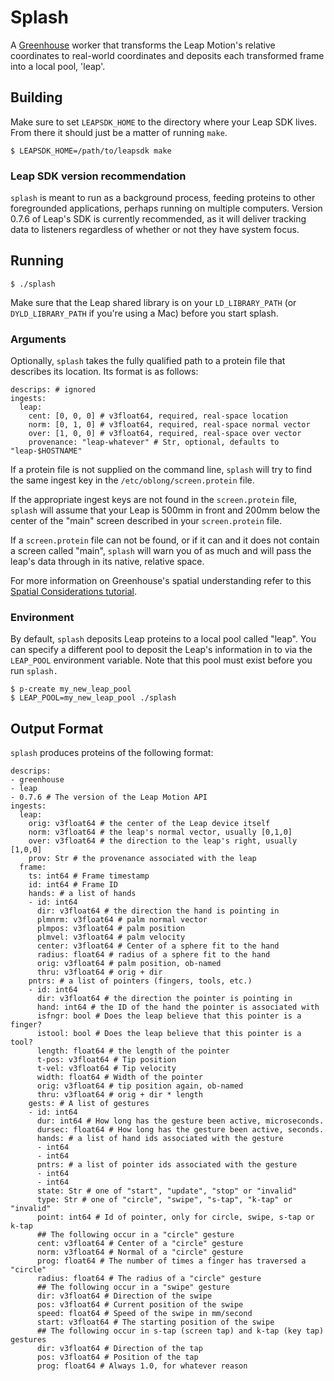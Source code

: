 # Splash

A [Greenhouse](http://greenhouse.oblong.com/) worker that transforms
the Leap Motion's relative coordinates to real-world coordinates and
deposits each transformed frame into a local pool, 'leap'.

## Building

Make sure to set `LEAPSDK_HOME` to the directory where your Leap
SDK lives.  From there it should just be a matter of running `make`.

    $ LEAPSDK_HOME=/path/to/leapsdk make

### Leap SDK version recommendation

`splash` is meant to run as a background process, feeding proteins to other
foregrounded applications, perhaps running on multiple computers.  Version
0.7.6 of Leap's SDK is currently recommended, as it will deliver tracking
data to listeners regardless of whether or not they have system focus.


## Running

    $ ./splash

Make sure that the Leap shared library is on your `LD_LIBRARY_PATH`
(or `DYLD_LIBRARY_PATH` if you're using a Mac) before you start
splash.


### Arguments

Optionally, `splash` takes the fully qualified path to a protein file
that describes its location.  Its format is as follows:

    descrips: # ignored
    ingests:
      leap:
        cent: [0, 0, 0] # v3float64, required, real-space location
        norm: [0, 1, 0] # v3float64, required, real-space normal vector
        over: [1, 0, 0] # v3float64, required, real-space over vector
        provenance: "leap-whatever" # Str, optional, defaults to "leap-$HOSTNAME"

If a protein file is not supplied on the command line, `splash` will
try to find the same ingest key in the `/etc/oblong/screen.protein` file.

If the appropriate ingest keys are not found in the `screen.protein` file,
`splash` will assume that your Leap is 500mm in front and 200mm below the
center of the "main" screen described in your `screen.protein` file.

If a `screen.protein` file can not be found, or if it can and it does not
contain a screen called "main", `splash` will warn you of as much and will
pass the leap's data through in its native, relative space.

For more information on Greenhouse's spatial understanding refer to this
[Spatial Considerations tutorial](http://greenhouse.oblong.com/learning/spatial.html).

### Environment

By default, `splash` deposits Leap proteins to a local pool called "leap". You
can specify a different pool to deposit the Leap's information in to via the
`LEAP_POOL` environment variable.  Note that this pool must exist before you run
`splash.`

    $ p-create my_new_leap_pool
    $ LEAP_POOL=my_new_leap_pool ./splash

## Output Format

`splash` produces proteins of the following format:

    descrips:
    - greenhouse
    - leap
    - 0.7.6 # The version of the Leap Motion API
    ingests:
      leap:
        orig: v3float64 # the center of the Leap device itself
        norm: v3float64 # the leap's normal vector, usually [0,1,0]
        over: v3float64 # the direction to the leap's right, usually [1,0,0]
        prov: Str # the provenance associated with the leap
      frame:
        ts: int64 # Frame timestamp
        id: int64 # Frame ID
        hands: # a list of hands
        - id: int64
          dir: v3float64 # the direction the hand is pointing in
          plmnrm: v3float64 # palm normal vector
          plmpos: v3float64 # palm position
          plmvel: v3float64 # palm velocity
          center: v3float64 # Center of a sphere fit to the hand
          radius: float64 # radius of a sphere fit to the hand
          orig: v3float64 # palm position, ob-named
          thru: v3float64 # orig + dir
        pntrs: # a list of pointers (fingers, tools, etc.)
        - id: int64
          dir: v3float64 # the direction the pointer is pointing in
          hand: int64 # the ID of the hand the pointer is associated with
          isfngr: bool # Does the leap believe that this pointer is a finger?
          istool: bool # Does the leap believe that this pointer is a tool?
          length: float64 # the length of the pointer
          t-pos: v3float64 # Tip position
          t-vel: v3float64 # Tip velocity
          width: float64 # Width of the pointer
          orig: v3float64 # tip position again, ob-named
          thru: v3float64 # orig + dir * length
        gests: # A list of gestures
        - id: int64
          dur: int64 # How long has the gesture been active, microseconds.
          dursec: float64 # How long has the gesture been active, seconds.
          hands: # a list of hand ids associated with the gesture
          - int64
          - int64
          pntrs: # a list of pointer ids associated with the gesture
          - int64
          - int64
          state: Str # one of "start", "update", "stop" or "invalid"
          type: Str # one of "circle", "swipe", "s-tap", "k-tap" or "invalid"
          point: int64 # Id of pointer, only for circle, swipe, s-tap or k-tap
          ## The following occur in a "circle" gesture
          cent: v3float64 # Center of a "circle" gesture
          norm: v3float64 # Normal of a "circle" gesture
          prog: float64 # The number of times a finger has traversed a "circle"
          radius: float64 # The radius of a "circle" gesture
          ## The following occur in a "swipe" gesture
          dir: v3float64 # Direction of the swipe
          pos: v3float64 # Current position of the swipe
          speed: float64 # Speed of the swipe in mm/second
          start: v3float64 # The starting position of the swipe
          ## The following occur in s-tap (screen tap) and k-tap (key tap) gestures
          dir: v3float64 # Direction of the tap
          pos: v3float64 # Position of the tap
          prog: float64 # Always 1.0, for whatever reason

